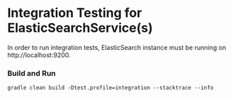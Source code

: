 # Integration Testing for ElasticSearchService(s)
In order to run integration tests, ElasticSearch instance must be running on http://localhost:9200. 

### Build and Run
```
gradle clean build -Dtest.profile=integration --stacktrace --info
```
